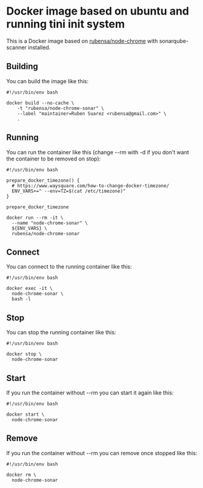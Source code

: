 # Docker image based on ubuntu and running tini init system

This is a Docker image based on [rubensa/node-chrome](https://github.com/rubensa/docker-node-chrome) with sonarqube-scanner installed.

## Building

You can build the image like this:

```
#!/usr/bin/env bash

docker build --no-cache \
	-t "rubensa/node-chrome-sonar" \
	--label "maintainer=Ruben Suarez <rubensa@gmail.com>" \
	.
```

## Running

You can run the container like this (change --rm with -d if you don't want the container to be removed on stop):

```
#!/usr/bin/env bash

prepare_docker_timezone() {
  # https://www.waysquare.com/how-to-change-docker-timezone/
  ENV_VARS+=" --env=TZ=$(cat /etc/timezone)"
}

prepare_docker_timezone

docker run --rm -it \
  --name "node-chrome-sonar" \
  ${ENV_VARS} \
  rubensa/node-chrome-sonar
```

## Connect

You can connect to the running container like this:

```
#!/usr/bin/env bash

docker exec -it \
  node-chrome-sonar \
  bash -l
```

## Stop

You can stop the running container like this:

```
#!/usr/bin/env bash

docker stop \
  node-chrome-sonar
```

## Start

If you run the container without --rm you can start it again like this:

```
#!/usr/bin/env bash

docker start \
  node-chrome-sonar
```

## Remove

If you run the container without --rm you can remove once stopped like this:

```
#!/usr/bin/env bash

docker rm \
  node-chrome-sonar
```
